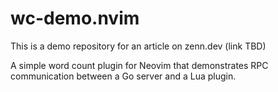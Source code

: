 # wc-demo.nvim

This is a demo repository for an article on zenn.dev (link TBD)

A simple word count plugin for Neovim that demonstrates RPC communication between a Go server and a Lua plugin.